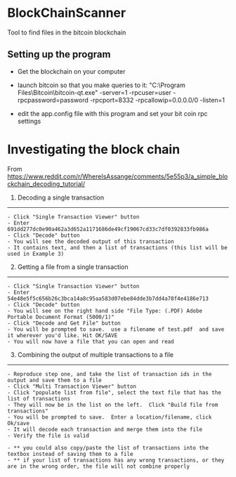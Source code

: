 # BlockChainScanner
Tool to find files in the bitcoin blockchain


Setting up the program
--------------
- Get the blockchain on your computer
- launch bitcoin so that you make queries to it:
	"C:\Program Files\Bitcoin\bitcoin-qt.exe" -server=1 -rpcuser=user -rpcpassword=password -rpcport=8332 -rpcallowip=0.0.0.0/0 -listen=1

- edit the app.config file with this program and set your bit coin rpc settings



Investigating the block chain
==============

From https://www.reddit.com/r/WhereIsAssange/comments/5e55p3/a_simple_blockchain_decoding_tutorial/

1) Decoding a single transaction
--------------
	- Click "Single Transaction Viewer" button
	- Enter 691dd277dc0e90a462a3d652a1171686de49cf19067cd33c7df0392833fb986a
	- Click "Decode" button
	- You will see the decoded output of this transaction
	- It contains text, and then a list of transactions (this list will be used in Example 3)
	
2) Getting a file from a single transaction
--------------
	- Click "Single Transaction Viewer" button
	- Enter 54e48e5f5c656b26c3bca14a8c95aa583d07ebe84dde3b7dd4a78f4e4186e713 
	- Click "Decode" button
	- You will see on the right hand side "File Type: (.PDF) Adobe Portable Document Format (5000/1)"
	- Click "Decode and Get File" button
	- You will be prompted to save.  use a filename of test.pdf  and save it wherever you'd like. Hit OK/SAVE
	- You will now have a file that you can open and read

3) Combining the output of multiple transactions to a file
--------------
	- Reproduce step one, and take the list of transaction ids in the output and save them to a file
	- Click "Multi Transaction Viewer" button
	- Click "populate list from file", select the text file that has the list of transactions
	- They will now be in the list on the left.  Click "Build file from transactions"
	- You will be prompted to save.  Enter a location/filename, click Ok/save
	- It will decode each transaction and merge them into the file
	- Verify the file is valid

	- ** you could also copy/paste the list of transactions into the textbox instead of saving them to a file
	- ** if your list of transactions has any wrong transactions, or they are in the wrong order, the file will not combine properly

	



